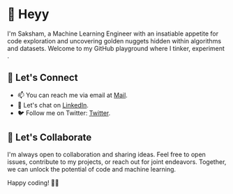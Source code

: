 # 👋 Heyy

I'm Saksham, a Machine Learning Engineer with an insatiable appetite for code exploration and uncovering golden nuggets hidden within algorithms and datasets. Welcome to my GitHub playground where I tinker, experiment .


## 🌱 Let's Connect

- 📫 You can reach me via email at [Mail](mailto:guptasaksham1611@gmail.com).
- 💬 Let's chat on [LinkedIn](https://www.linkedin.com/in/sakshamgupta1611/).
- 🐦 Follow me on Twitter: [Twitter](https://twitter.com/capablegupta).

## 🚀 Let's Collaborate

I'm always open to collaboration and sharing ideas. Feel free to open issues, contribute to my projects, or reach out for joint endeavors. Together, we can unlock the potential of code and machine learning.

Happy coding! 🚀✨
